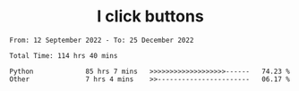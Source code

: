 <h1 align="center">
I click buttons
</h1>

<!--START_SECTION:waka-->

```text
From: 12 September 2022 - To: 25 December 2022

Total Time: 114 hrs 40 mins

Python             85 hrs 7 mins   >>>>>>>>>>>>>>>>>>>------   74.23 %
Other              7 hrs 4 mins    >>-----------------------   06.17 %
```

<!--END_SECTION:waka-->
